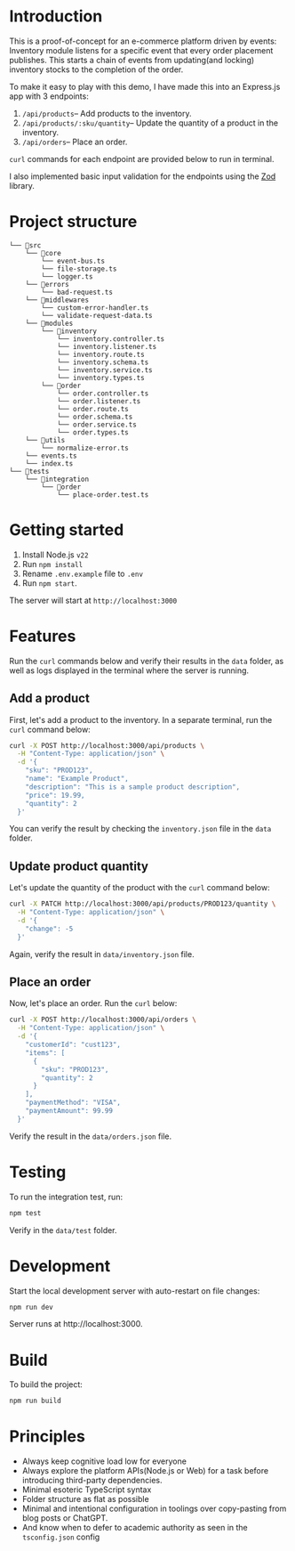 # Introduction

This is a proof-of-concept for an e-commerce platform driven by events: Inventory module listens for a specific event that every order placement publishes. This starts a chain of events from updating(and locking) inventory stocks to the completion of the order.

To make it easy to play with this demo, I have made this into an Express.js app with 3 endpoints:

1. `/api/products`– Add products to the inventory.
2. `/api/products/:sku/quantity`– Update the quantity of a product in the inventory.
3. `/api/orders`– Place an order.

`curl` commands for each endpoint are provided below to run in terminal.

I also implemented basic input validation for the endpoints using the [Zod](https://zod.dev) library.

# Project structure

```
└── 📁src
    └── 📁core
        └── event-bus.ts
        └── file-storage.ts
        └── logger.ts
    └── 📁errors
        └── bad-request.ts
    └── 📁middlewares
        └── custom-error-handler.ts
        └── validate-request-data.ts
    └── 📁modules
        └── 📁inventory
            └── inventory.controller.ts
            └── inventory.listener.ts
            └── inventory.route.ts
            └── inventory.schema.ts
            └── inventory.service.ts
            └── inventory.types.ts
        └── 📁order
            └── order.controller.ts
            └── order.listener.ts
            └── order.route.ts
            └── order.schema.ts
            └── order.service.ts
            └── order.types.ts
    └── 📁utils
        └── normalize-error.ts
    └── events.ts
    └── index.ts
└── 📁tests
    └── 📁integration
        └── 📁order
            └── place-order.test.ts
```

# Getting started

1. Install Node.js `v22`
2. Run `npm install`
3. Rename `.env.example` file to `.env`
4. Run `npm start`.

The server will start at `http://localhost:3000`

# Features

Run the `curl` commands below and verify their results in the `data` folder, as well as logs displayed in the terminal where the server is running.

## Add a product

First, let's add a product to the inventory. In a separate terminal, run the `curl` command below:

```bash
curl -X POST http://localhost:3000/api/products \
  -H "Content-Type: application/json" \
  -d '{
    "sku": "PROD123",
    "name": "Example Product",
    "description": "This is a sample product description",
    "price": 19.99,
    "quantity": 2
  }'
```

You can verify the result by checking the `inventory.json` file in the `data` folder.

## Update product quantity

Let's update the quantity of the product with the `curl` command below:

```bash
curl -X PATCH http://localhost:3000/api/products/PROD123/quantity \
  -H "Content-Type: application/json" \
  -d '{
    "change": -5
  }'
```

Again, verify the result in `data/inventory.json` file.

## Place an order

Now, let's place an order. Run the `curl` below:

```bash
curl -X POST http://localhost:3000/api/orders \
  -H "Content-Type: application/json" \
  -d '{
    "customerId": "cust123",
    "items": [
      {
        "sku": "PROD123",
        "quantity": 2
      }
    ],
    "paymentMethod": "VISA",
    "paymentAmount": 99.99
  }'
```

Verify the result in the `data/orders.json` file.

# Testing

To run the integration test, run:

```bash
npm test
```

Verify in the `data/test` folder.

# Development

Start the local development server with auto-restart on file changes:

```bash
npm run dev
```

Server runs at http://localhost:3000.

# Build

To build the project:

```bash
npm run build
```

# Principles

- Always keep cognitive load low for everyone
- Always explore the platform APIs(Node.js or Web) for a task before introducing third-party dependencies.
- Minimal esoteric TypeScript syntax
- Folder structure as flat as possible
- Minimal and intentional configuration in toolings over copy-pasting from blog posts or ChatGPT.
- And know when to defer to academic authority as seen in the `tsconfig.json` config
